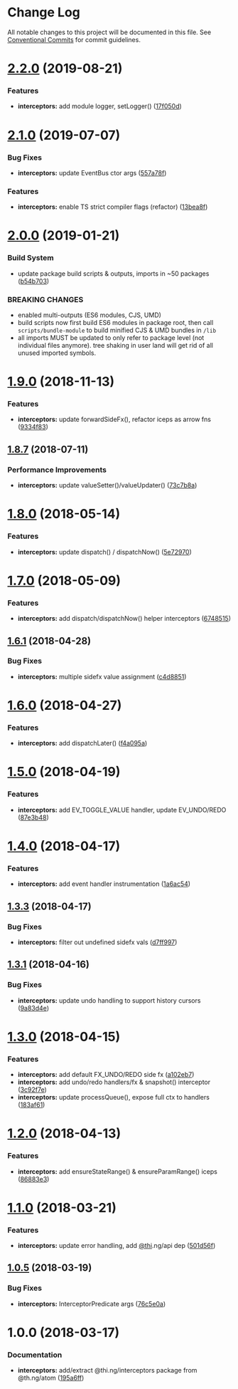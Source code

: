 #  Change Log 

All notable changes to this project will be documented in this file. See [Conventional Commits](https://conventionalcommits.org) for commit guidelines. 

#  [2.2.0](https://github.com/thi-ng/umbrella/compare/@thi.ng/interceptors@2.1.3...@thi.ng/interceptors@2.2.0) (2019-08-21) 

###  Features 

- **interceptors:** add module logger, setLogger() ([17f050d](https://github.com/thi-ng/umbrella/commit/17f050d)) 

#  [2.1.0](https://github.com/thi-ng/umbrella/compare/@thi.ng/interceptors@2.0.12...@thi.ng/interceptors@2.1.0) (2019-07-07) 

###  Bug Fixes 

- **interceptors:** update EventBus ctor args ([557a78f](https://github.com/thi-ng/umbrella/commit/557a78f)) 

###  Features 

- **interceptors:** enable TS strict compiler flags (refactor) ([13bea8f](https://github.com/thi-ng/umbrella/commit/13bea8f)) 

#  [2.0.0](https://github.com/thi-ng/umbrella/compare/@thi.ng/interceptors@1.9.2...@thi.ng/interceptors@2.0.0) (2019-01-21) 

###  Build System 

- update package build scripts & outputs, imports in ~50 packages ([b54b703](https://github.com/thi-ng/umbrella/commit/b54b703)) 

###  BREAKING CHANGES 

- enabled multi-outputs (ES6 modules, CJS, UMD) 
- build scripts now first build ES6 modules in package root, then call   `scripts/bundle-module` to build minified CJS & UMD bundles in `/lib` 
- all imports MUST be updated to only refer to package level   (not individual files anymore). tree shaking in user land will get rid of   all unused imported symbols. 

#  [1.9.0](https://github.com/thi-ng/umbrella/compare/@thi.ng/interceptors@1.8.17...@thi.ng/interceptors@1.9.0) (2018-11-13) 

###  Features 

- **interceptors:** update forwardSideFx(), refactor iceps as arrow fns ([9334f83](https://github.com/thi-ng/umbrella/commit/9334f83)) 

##  [1.8.7](https://github.com/thi-ng/umbrella/compare/@thi.ng/interceptors@1.8.6...@thi.ng/interceptors@1.8.7) (2018-07-11) 

###  Performance Improvements 

- **interceptors:** update valueSetter()/valueUpdater() ([73c7b8a](https://github.com/thi-ng/umbrella/commit/73c7b8a)) 

#  [1.8.0](https://github.com/thi-ng/umbrella/compare/@thi.ng/interceptors@1.7.4...@thi.ng/interceptors@1.8.0) (2018-05-14) 

###  Features 

- **interceptors:** update dispatch() / dispatchNow() ([5e72970](https://github.com/thi-ng/umbrella/commit/5e72970)) 

#  [1.7.0](https://github.com/thi-ng/umbrella/compare/@thi.ng/interceptors@1.6.2...@thi.ng/interceptors@1.7.0) (2018-05-09) 

###  Features 

- **interceptors:** add dispatch/dispatchNow() helper interceptors ([6748515](https://github.com/thi-ng/umbrella/commit/6748515)) 

##  [1.6.1](https://github.com/thi-ng/umbrella/compare/@thi.ng/interceptors@1.6.0...@thi.ng/interceptors@1.6.1) (2018-04-28) 

###  Bug Fixes 

- **interceptors:** multiple sidefx value assignment ([c4d8851](https://github.com/thi-ng/umbrella/commit/c4d8851)) 

#  [1.6.0](https://github.com/thi-ng/umbrella/compare/@thi.ng/interceptors@1.5.3...@thi.ng/interceptors@1.6.0) (2018-04-27) 

###  Features 

- **interceptors:** add dispatchLater() ([f4a095a](https://github.com/thi-ng/umbrella/commit/f4a095a)) 

#  [1.5.0](https://github.com/thi-ng/umbrella/compare/@thi.ng/interceptors@1.4.1...@thi.ng/interceptors@1.5.0) (2018-04-19) 

###  Features 

- **interceptors:** add EV_TOGGLE_VALUE handler, update EV_UNDO/REDO ([87e3b48](https://github.com/thi-ng/umbrella/commit/87e3b48))

# [1.4.0](https://github.com/thi-ng/umbrella/compare/@thi.ng/interceptors@1.3.3...@thi.ng/interceptors@1.4.0) (2018-04-17)

### Features

- **interceptors:** add event handler instrumentation ([1a6ac54](https://github.com/thi-ng/umbrella/commit/1a6ac54))

## [1.3.3](https://github.com/thi-ng/umbrella/compare/@thi.ng/interceptors@1.3.2...@thi.ng/interceptors@1.3.3) (2018-04-17)

### Bug Fixes

- **interceptors:** filter out undefined sidefx vals ([d7ff997](https://github.com/thi-ng/umbrella/commit/d7ff997))

## [1.3.1](https://github.com/thi-ng/umbrella/compare/@thi.ng/interceptors@1.3.0...@thi.ng/interceptors@1.3.1) (2018-04-16)

### Bug Fixes

- **interceptors:** update undo handling to support history cursors ([9a83d4e](https://github.com/thi-ng/umbrella/commit/9a83d4e))

# [1.3.0](https://github.com/thi-ng/umbrella/compare/@thi.ng/interceptors@1.2.0...@thi.ng/interceptors@1.3.0) (2018-04-15)

### Features

- **interceptors:** add default FX_UNDO/REDO side fx ([a102eb7](https://github.com/thi-ng/umbrella/commit/a102eb7)) 
- **interceptors:** add undo/redo handlers/fx & snapshot() interceptor ([3c92f7e](https://github.com/thi-ng/umbrella/commit/3c92f7e)) 
- **interceptors:** update processQueue(), expose full ctx to handlers ([183af61](https://github.com/thi-ng/umbrella/commit/183af61)) 

#  [1.2.0](https://github.com/thi-ng/umbrella/compare/@thi.ng/interceptors@1.1.5...@thi.ng/interceptors@1.2.0) (2018-04-13) 

###  Features 

- **interceptors:** add ensureStateRange() & ensureParamRange() iceps ([86883e3](https://github.com/thi-ng/umbrella/commit/86883e3)) 

#  [1.1.0](https://github.com/thi-ng/umbrella/compare/@thi.ng/interceptors@1.0.5...@thi.ng/interceptors@1.1.0) (2018-03-21) 

###  Features 

- **interceptors:** update error handling, add [@thi](https://github.com/thi).ng/api dep ([501d56f](https://github.com/thi-ng/umbrella/commit/501d56f)) 

##  [1.0.5](https://github.com/thi-ng/umbrella/compare/@thi.ng/interceptors@1.0.4...@thi.ng/interceptors@1.0.5) (2018-03-19) 

###  Bug Fixes 

- **interceptors:** InterceptorPredicate args ([76c5e0a](https://github.com/thi-ng/umbrella/commit/76c5e0a)) 

#  1.0.0 (2018-03-17) 

###  Documentation 

- **interceptors:** add/extract @thi.ng/interceptors package from @th.ng/atom ([195a6ff](https://github.com/thi-ng/umbrella/commit/195a6ff)) 

